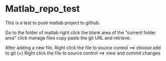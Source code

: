 # Matlab_repo_test

This is a test to push matlab project to github.

Go to the folder of matlab
right click the blank area of the "current folder area"
click manage files
copy paste the git URL and retrieve.

After adding a new file.
Right click the file to source control ==> choose add to git (+)
Right click the file to source control ==> view and commit changes



